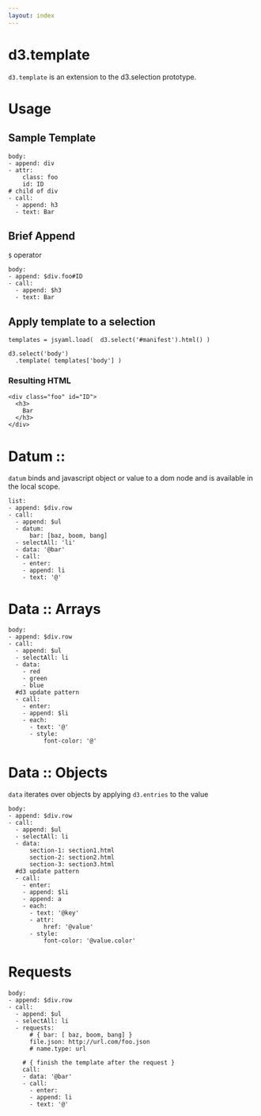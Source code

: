 ```yaml
---
layout: index
---
```


# d3.template

``d3.template`` is an extension to the d3.selection prototype.  

# Usage

## Sample Template

    body:
    - append: div
    - attr: 
        class: foo
        id: ID
    # child of div
    - call:
      - append: h3
      - text: Bar

## Brief Append

``$`` operator

    body:
    - append: $div.foo#ID
    - call:
      - append: $h3
      - text: Bar
    

## Apply template to a selection

    templates = jsyaml.load(  d3.select('#manifest').html() )

    d3.select('body')
      .template( templates['body'] )

### Resulting HTML 
    

    <div class="foo" id="ID">
      <h3>
        Bar
      </h3>
    </div>
    
# Datum :: 

``datum`` binds and javascript object or value to a dom node and is available in the local scope.

    list:
    - append: $div.row
    - call:
      - append: $ul
      - datum: 
          bar: [baz, boom, bang]
      - selectAll: 'li'
      - data: '@bar'
      - call:
        - enter: 
        - append: li 
        - text: '@'
    
# Data :: Arrays

    body:
    - append: $div.row
    - call:
      - append: $ul
      - selectAll: li
      - data: 
        - red
        - green
        - blue
      #d3 update pattern
      - call:
        - enter:
        - append: $li
        - each:
          - text: '@'
          - style:
              font-color: '@'

        

# Data :: Objects

``data`` iterates over objects by applying ``d3.entries`` to the value

    body:
    - append: $div.row
    - call:
      - append: $ul
      - selectAll: li
      - data: 
          section-1: section1.html
          section-2: section2.html
          section-3: section3.html
      #d3 update pattern
      - call:
        - enter:
        - append: $li
        - append: a
        - each:
          - text: '@key'
          - attr:
              href: '@value'
          - style:
              font-color: '@value.color'

# Requests

    body: 
    - append: $div.row
    - call:
      - append: $ul
      - selectAll: li
      - requests:
          # { bar: [ baz, boom, bang] }
          file.json: http://url.com/foo.json
          # name.type: url
        
        # { finish the template after the request }
        call:
        - data: '@bar'
        - call:
          - enter:
          - append: li
          - text: '@'